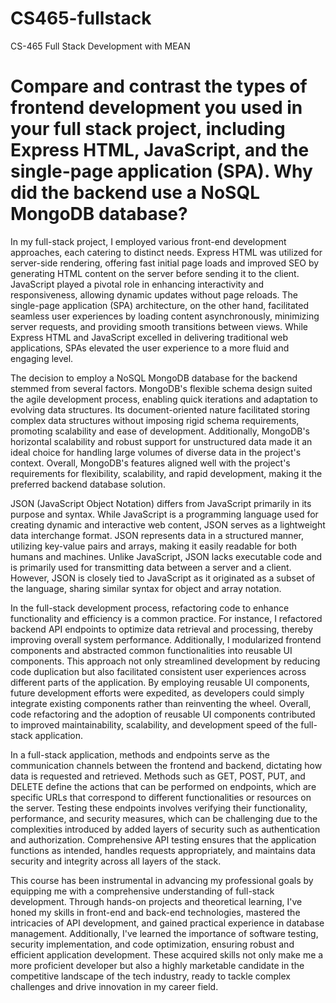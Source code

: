 # CS465-fullstack
CS-465 Full Stack Development with MEAN

# Compare and contrast the types of frontend development you used in your full stack project, including Express HTML, JavaScript, and the single-page application (SPA). Why did the backend use a NoSQL MongoDB database?
  In my full-stack project, I employed various front-end development approaches, each catering to distinct needs. Express HTML was utilized for server-side rendering, offering fast initial page loads and improved SEO by generating HTML content on the server before sending it to the client. JavaScript played a pivotal role in enhancing interactivity and responsiveness, allowing dynamic updates without page reloads. The single-page application (SPA) architecture, on the other hand, facilitated seamless user experiences by loading content asynchronously, minimizing server requests, and providing smooth transitions between views. While Express HTML and JavaScript excelled in delivering traditional web applications, SPAs elevated the user experience to a more fluid and engaging level.

  The decision to employ a NoSQL MongoDB database for the backend stemmed from several factors. MongoDB's flexible schema design suited the agile development process, enabling quick iterations and adaptation to evolving data structures. Its document-oriented nature facilitated storing complex data structures without imposing rigid schema requirements, promoting scalability and ease of development. Additionally, MongoDB's horizontal scalability and robust support for unstructured data made it an ideal choice for handling large volumes of diverse data in the project's context. Overall, MongoDB's features aligned well with the project's requirements for flexibility, scalability, and rapid development, making it the preferred backend database solution.

  JSON (JavaScript Object Notation) differs from JavaScript primarily in its purpose and syntax. While JavaScript is a programming language used for creating dynamic and interactive web content, JSON serves as a lightweight data interchange format. JSON represents data in a structured manner, utilizing key-value pairs and arrays, making it easily readable for both humans and machines. Unlike JavaScript, JSON lacks executable code and is primarily used for transmitting data between a server and a client. However, JSON is closely tied to JavaScript as it originated as a subset of the language, sharing similar syntax for object and array notation.

  In the full-stack development process, refactoring code to enhance functionality and efficiency is a common practice. For instance, I refactored backend API endpoints to optimize data retrieval and processing, thereby improving overall system performance. Additionally, I modularized frontend components and abstracted common functionalities into reusable UI components. This approach not only streamlined development by reducing code duplication but also facilitated consistent user experiences across different parts of the application. By employing reusable UI components, future development efforts were expedited, as developers could simply integrate existing components rather than reinventing the wheel. Overall, code refactoring and the adoption of reusable UI components contributed to improved maintainability, scalability, and development speed of the full-stack application.

  In a full-stack application, methods and endpoints serve as the communication channels between the frontend and backend, dictating how data is requested and retrieved. Methods such as GET, POST, PUT, and DELETE define the actions that can be performed on endpoints, which are specific URLs that correspond to different functionalities or resources on the server. Testing these endpoints involves verifying their functionality, performance, and security measures, which can be challenging due to the complexities introduced by added layers of security such as authentication and authorization. Comprehensive API testing ensures that the application functions as intended, handles requests appropriately, and maintains data security and integrity across all layers of the stack.

  This course has been instrumental in advancing my professional goals by equipping me with a comprehensive understanding of full-stack development. Through hands-on projects and theoretical learning, I've honed my skills in front-end and back-end technologies, mastered the intricacies of API development, and gained practical experience in database management. Additionally, I've learned the importance of software testing, security implementation, and code optimization, ensuring robust and efficient application development. These acquired skills not only make me a more proficient developer but also a highly marketable candidate in the competitive landscape of the tech industry, ready to tackle complex challenges and drive innovation in my career field.
